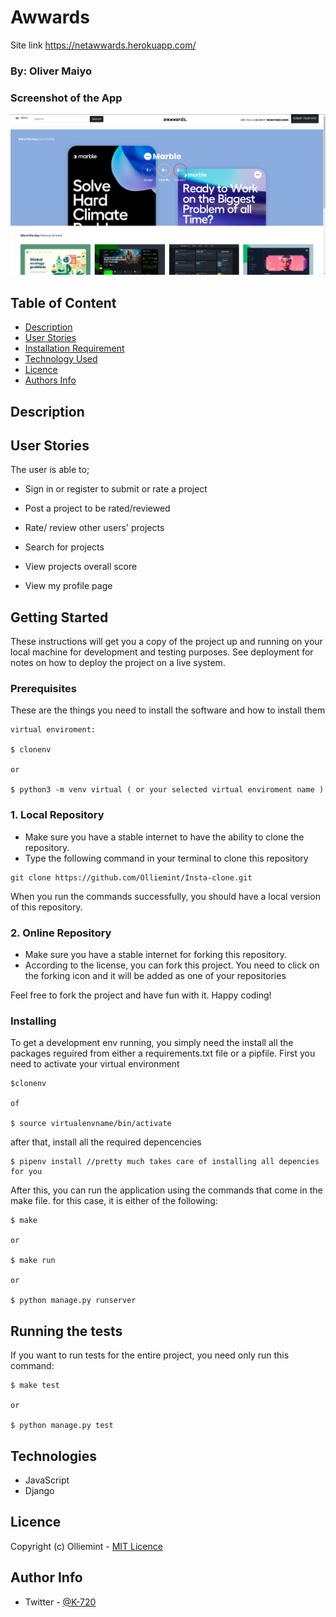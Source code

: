 # Awwards
  Site link https://netawwards.herokuapp.com/



### By: Oliver Maiyo

### Screenshot of the App

<img src="https://raw.githubusercontent.com/Olliemint/Awwards/main/media/awwwardslanding.png">

## Table of Content

- [Description](#description)
- [User Stories](#user-stories)
- [Installation Requirement](#usage)
- [Technology Used](#technologies)
- [Licence](#licence)
- [Authors Info](#author-info)

## Description


## User Stories

The user is able to;

- Sign in or register to submit or rate a project

- Post a project to be rated/reviewed

- Rate/ review other users' projects

- Search for projects 

- View projects overall score
- View my profile page

## Getting Started

These instructions will get you a copy of the project up and running on your local machine for development and testing purposes. See deployment for notes on how to deploy the project on a live system.

### Prerequisites

These are the things you need to install the software and how to install them

```
virtual enviroment:

$ clonenv

or

$ python3 -m venv virtual ( or your selected virtual enviroment name )
```

### 1. Local Repository

- Make sure you have a stable internet to have the ability to clone the repository.
- Type the following command in your terminal to clone this repository

```
git clone https://github.com/Olliemint/Insta-clone.git

```



When you run the commands successfully, you should have a local version of this repository.

### 2. Online Repository

- Make sure you have a stable internet for forking this repository.
- According to the license, you can fork this project. You need to click on the forking icon and it will be added as one of your repositories

Feel free to fork the project and have fun with it. Happy coding!

### Installing

To get a development env running, you simply need the install all the packages reguired from either a requirements.txt file or a pipfile. First you need to activate your virtual environment

```
$clonenv

of

$ source virtualenvname/bin/activate
```

after that, install all the required depencencies

```
$ pipenv install //pretty much takes care of installing all depencies for you
```

After this, you can run the application using the commands that come in the make file. for this case, it is either of the following:

```
$ make

or

$ make run

or

$ python manage.py runserver

```

## Running the tests

If you want to run tests for the entire project, you need only run this command:

```
$ make test

or

$ python manage.py test
```

## Technologies


- JavaScript
- Django

## Licence

Copyright (c) Olliemint - [MIT Licence](LICENSE)

## Author Info

- Twitter - [@K-720](@Furymint)
